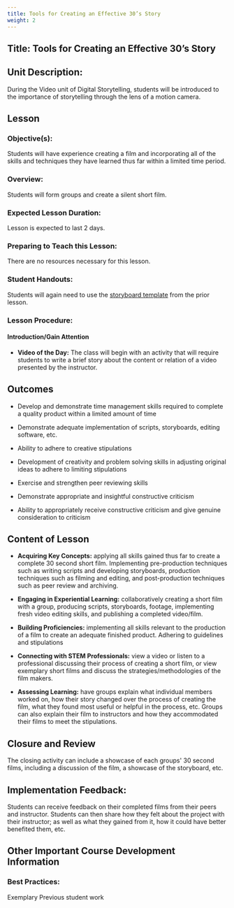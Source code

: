 ```yaml
---
title: Tools for Creating an Effective 30’s Story
weight: 2
---
```


## Title: Tools for Creating an Effective 30’s Story

## Unit Description: 
During the Video unit of Digital Storytelling, students will be introduced to the importance of storytelling through the lens of a motion camera. 

## Lesson

### Objective(s):
Students will have experience creating a film and incorporating all of the skills and techniques they have learned thus far within a limited time period.

### Overview:
Students will form groups and create a silent short film. 

### Expected Lesson Duration: 
Lesson is expected to last 2 days.

### Preparing to Teach this Lesson:
There are no resources necessary for this lesson.

### Student Handouts:
Students will again need to use the [storyboard template](https://drive.google.com/file/d/0B-fnzlPK8lcvcTNWUE96Q1BYQ0k/view) from the prior lesson.

### Lesson Procedure:

#### Introduction/Gain Attention
-  **Video of the Day:** The class will begin with an activity that will require students to write a brief story about the content or relation of a video presented by the instructor.

## Outcomes
-   Develop and demonstrate time management skills required to complete a quality product within a limited amount of time
    
-   Demonstrate adequate implementation of scripts, storyboards, editing software, etc.
    
-   Ability to adhere to creative stipulations
    
-   Development of creativity and problem solving skills in adjusting original ideas to adhere to limiting stipulations
    
-   Exercise and strengthen peer reviewing skills
    
-   Demonstrate appropriate and insightful constructive criticism
    
-   Ability to appropriately receive constructive criticism and give genuine consideration to criticism

##   Content of Lesson

- **Acquiring Key Concepts:** applying all skills gained thus far to create a complete 30 second short film. Implementing pre-production techniques such as writing scripts and developing storyboards, production techniques such as filming and editing, and post-production techniques such as peer review and archiving.


- **Engaging in Experiential Learning:** collaboratively creating a short film with a group, producing scripts, storyboards, footage, implementing fresh video editing skills, and publishing a completed video/film.

- **Building Proficiencies:** implementing all skills relevant to the production of a film to create an adequate finished product. Adhering to guidelines and stipulations


- **Connecting with STEM Professionals:** view a video or listen to a professional discussing their process of creating a short film, or view exemplary short films and discuss the strategies/methodologies of the film makers.

- **Assessing Learning:** have groups explain what individual members worked on, how their story changed over the process of creating the film, what they found most useful or helpful in the process, etc. Groups can also explain their film to instructors and how they accommodated their films to meet the stipulations.

## Closure and Review
The closing activity can include a showcase of each groups'  30 second films, including a discussion of the film, a showcase of the storyboard, etc.





## Implementation Feedback: 
Students can receive feedback on their completed films from their peers and instructor. Students can then share how they felt about the project with their instructor; as well as what they gained from it, how it could have better benefited them, etc.



## Other Important Course Development Information

### Best Practices:
Exemplary Previous student work 
